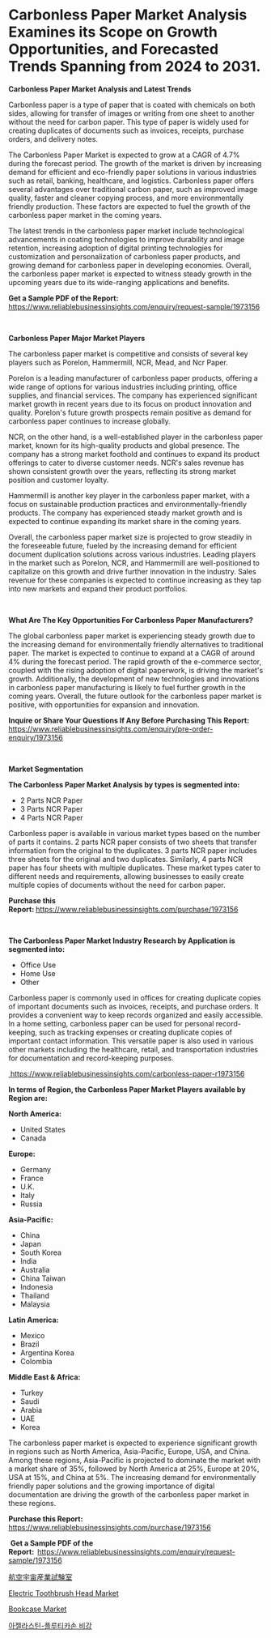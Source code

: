 <p><h1>Carbonless Paper Market Analysis Examines its Scope on Growth Opportunities, and Forecasted Trends Spanning from 2024 to 2031.</h1></p><p><strong>Carbonless Paper Market Analysis and Latest Trends</strong></p>
<p><p>Carbonless paper is a type of paper that is coated with chemicals on both sides, allowing for transfer of images or writing from one sheet to another without the need for carbon paper. This type of paper is widely used for creating duplicates of documents such as invoices, receipts, purchase orders, and delivery notes.</p><p>The Carbonless Paper Market is expected to grow at a CAGR of 4.7% during the forecast period. The growth of the market is driven by increasing demand for efficient and eco-friendly paper solutions in various industries such as retail, banking, healthcare, and logistics. Carbonless paper offers several advantages over traditional carbon paper, such as improved image quality, faster and cleaner copying process, and more environmentally friendly production. These factors are expected to fuel the growth of the carbonless paper market in the coming years.</p><p>The latest trends in the carbonless paper market include technological advancements in coating technologies to improve durability and image retention, increasing adoption of digital printing technologies for customization and personalization of carbonless paper products, and growing demand for carbonless paper in developing economies. Overall, the carbonless paper market is expected to witness steady growth in the upcoming years due to its wide-ranging applications and benefits.</p></p>
<p><strong>Get a Sample PDF of the Report:&nbsp;</strong> <a href="https://www.reliablebusinessinsights.com/enquiry/request-sample/1973156">https://www.reliablebusinessinsights.com/enquiry/request-sample/1973156</a></p>
<p>&nbsp;</p>
<p><strong>Carbonless Paper Major Market Players</strong></p>
<p><p>The carbonless paper market is competitive and consists of several key players such as Porelon, Hammermill, NCR, Mead, and Ncr Paper. </p><p>Porelon is a leading manufacturer of carbonless paper products, offering a wide range of options for various industries including printing, office supplies, and financial services. The company has experienced significant market growth in recent years due to its focus on product innovation and quality. Porelon's future growth prospects remain positive as demand for carbonless paper continues to increase globally.</p><p>NCR, on the other hand, is a well-established player in the carbonless paper market, known for its high-quality products and global presence. The company has a strong market foothold and continues to expand its product offerings to cater to diverse customer needs. NCR's sales revenue has shown consistent growth over the years, reflecting its strong market position and customer loyalty.</p><p>Hammermill is another key player in the carbonless paper market, with a focus on sustainable production practices and environmentally-friendly products. The company has experienced steady market growth and is expected to continue expanding its market share in the coming years.</p><p>Overall, the carbonless paper market size is projected to grow steadily in the foreseeable future, fueled by the increasing demand for efficient document duplication solutions across various industries. Leading players in the market such as Porelon, NCR, and Hammermill are well-positioned to capitalize on this growth and drive further innovation in the industry. Sales revenue for these companies is expected to continue increasing as they tap into new markets and expand their product portfolios.</p></p>
<p>&nbsp;</p>
<p><strong>What Are The Key Opportunities For Carbonless Paper Manufacturers?</strong></p>
<p><p>The global carbonless paper market is experiencing steady growth due to the increasing demand for environmentally friendly alternatives to traditional paper. The market is expected to continue to expand at a CAGR of around 4% during the forecast period. The rapid growth of the e-commerce sector, coupled with the rising adoption of digital paperwork, is driving the market's growth. Additionally, the development of new technologies and innovations in carbonless paper manufacturing is likely to fuel further growth in the coming years. Overall, the future outlook for the carbonless paper market is positive, with opportunities for expansion and innovation.</p></p>
<p><strong>Inquire or Share Your Questions If Any Before Purchasing This Report:</strong> <a href="https://www.reliablebusinessinsights.com/enquiry/pre-order-enquiry/1973156">https://www.reliablebusinessinsights.com/enquiry/pre-order-enquiry/1973156</a></p>
<p>&nbsp;</p>
<p><strong>Market Segmentation</strong></p>
<p><strong>The Carbonless Paper Market Analysis by types is segmented into:</strong></p>
<p><ul><li>2 Parts NCR Paper</li><li>3 Parts NCR Paper</li><li>4 Parts NCR Paper</li></ul></p>
<p><p>Carbonless paper is available in various market types based on the number of parts it contains. 2 parts NCR paper consists of two sheets that transfer information from the original to the duplicates. 3 parts NCR paper includes three sheets for the original and two duplicates. Similarly, 4 parts NCR paper has four sheets with multiple duplicates. These market types cater to different needs and requirements, allowing businesses to easily create multiple copies of documents without the need for carbon paper.</p></p>
<p><strong>Purchase this Report:&nbsp;</strong><a href="https://www.reliablebusinessinsights.com/purchase/1973156">https://www.reliablebusinessinsights.com/purchase/1973156</a></p>
<p>&nbsp;</p>
<p><strong>The Carbonless Paper Market Industry Research by Application is segmented into:</strong></p>
<p><ul><li>Office Use</li><li>Home Use</li><li>Other</li></ul></p>
<p><p>Carbonless paper is commonly used in offices for creating duplicate copies of important documents such as invoices, receipts, and purchase orders. It provides a convenient way to keep records organized and easily accessible. In a home setting, carbonless paper can be used for personal record-keeping, such as tracking expenses or creating duplicate copies of important contact information. This versatile paper is also used in various other markets including the healthcare, retail, and transportation industries for documentation and record-keeping purposes.</p></p>
<p><a href="https://www.reliablebusinessinsights.com/carbonless-paper-r1973156">&nbsp;https://www.reliablebusinessinsights.com/carbonless-paper-r1973156</a></p>
<p><strong>In terms of Region, the Carbonless Paper Market Players available by Region are:</strong></p>
<p>
    <p> <strong> North America: </strong>
        <ul>
            <li>United States</li>
            <li>Canada</li>
        </ul>
        </p> 
    <p> <strong> Europe: </strong>
        <ul>
            <li>Germany</li>
            <li>France</li>
            <li>U.K.</li>
            <li>Italy</li>
            <li>Russia</li>
        </ul>
        </p> 
    <p> <strong> Asia-Pacific: </strong>
        <ul>
            <li>China</li>
            <li>Japan</li>
            <li>South Korea</li>
            <li>India</li>
            <li>Australia</li>
            <li>China Taiwan</li>
            <li>Indonesia</li>
            <li>Thailand</li>
            <li>Malaysia</li>
        </ul>
        </p> 
    <p> <strong> Latin America: </strong>
        <ul>
            <li>Mexico</li>
            <li>Brazil</li>
            <li>Argentina Korea</li>
            <li>Colombia</li>
        </ul>
        </p> 
    <p> <strong> Middle East & Africa: </strong>
        <ul>
            <li>Turkey</li>
            <li>Saudi</li>
            <li>Arabia</li>
            <li>UAE</li>
            <li>Korea</li>
        </ul>
    </p>
    </p>
<p><p>The carbonless paper market is expected to experience significant growth in regions such as North America, Asia-Pacific, Europe, USA, and China. Among these regions, Asia-Pacific is projected to dominate the market with a market share of 35%, followed by North America at 25%, Europe at 20%, USA at 15%, and China at 5%. The increasing demand for environmentally friendly paper solutions and the growing importance of digital documentation are driving the growth of the carbonless paper market in these regions.</p></p>
<p><strong>Purchase this Report: </strong><a href="https://www.reliablebusinessinsights.com/purchase/1973156">https://www.reliablebusinessinsights.com/purchase/1973156</a></p>
<p>&nbsp;<strong>Get a Sample PDF of the Report:&nbsp;&nbsp;</strong><a href="https://www.reliablebusinessinsights.com/enquiry/request-sample/1973156">https://www.reliablebusinessinsights.com/enquiry/request-sample/1973156</a></p>
<p><strong></strong></p>
<p><p><a href="https://github.com/decker5351/Market-Research-Report-List-1/blob/main/7548076140663.md">航空宇宙産業試験室</a></p><p><a href="https://github.com/AlysaLedner2023/Market-Research-Report-List-1/blob/main/electric-toothbrush-head-market.md">Electric Toothbrush Head Market</a></p><p><a href="https://github.com/JermaineCrona2023/Market-Research-Report-List-1/blob/main/bookcase-market.md">Bookcase Market</a></p><p><a href="https://github.com/ROBERTS65DAVID/Market-Research-Report-List-1/blob/main/1082207148542.md">아젤라스틴-플루티카손 비강</a></p></p>